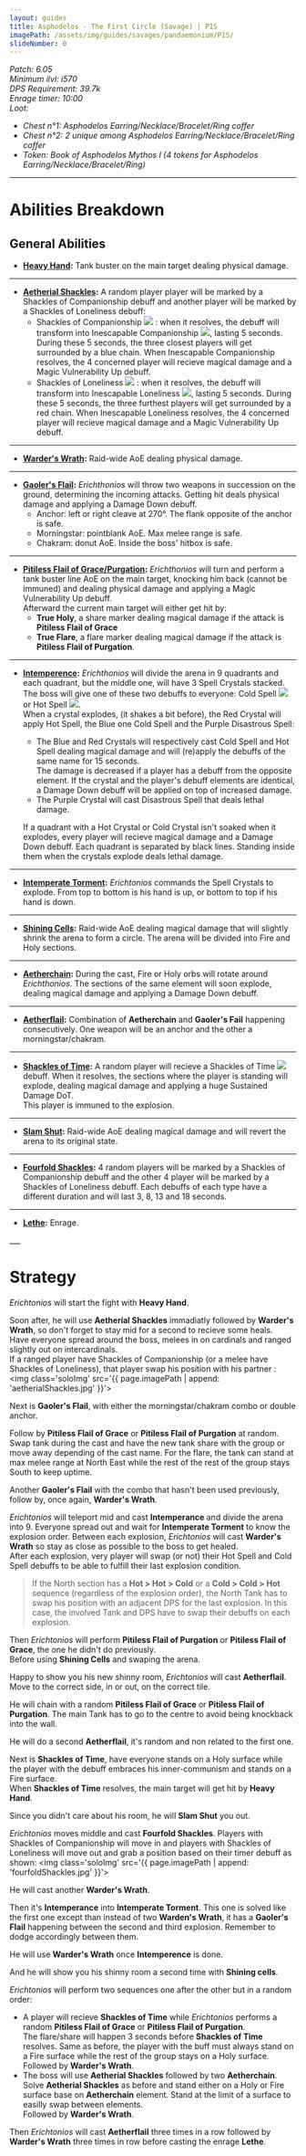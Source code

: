 ```yaml
---
layout: guides
title: Asphodelos - The First Circle (Savage) | P1S
imagePath: /assets/img/guides/savages/pandaemonium/P1S/
slideNumber: 0
---
```


*Patch: 6.05  
Minimum ilvl: i570  
DPS Requirement: 39.7k  
Enrage timer: 10:00  
Loot:*

+ *Chest n°1: Asphodelos Earring/Necklace/Bracelet/Ring coffer*
+ *Chest n°2: 2 unique among Asphodelos Earring/Necklace/Bracelet/Ring coffer*
+ *Token: Book of Asphodelos Mythos I (4 tokens for Asphodelos Earring/Necklace/Bracelet/Ring)*

___

<h1><a id='AbilitiesBreakdown'>Abilities Breakdown</a></h1>

<div class='guideSection' markdown='1'>
<h2><a id='ABGeneralAbilities'>General Abilities</a></h2>

+ **<ins>Heavy Hand</ins>:**
Tank buster on the main target dealing <span class='phys'>physical damage</span>.

___

+ **<ins>Aetherial Shackles</ins>:**
A random player player will be marked by a <span class='speDebuff'>Shackles of Companionship</span> debuff and another player will be marked by a <span class='speDebuff'> Shackles of Loneliness</span> debuff:  
  + <span class='speDebuff'>Shackles of Companionship</span> <img class='iconImg' src='{{ site.data.iconList.P1S.ShacklesOfCompanionship }}'> : when it resolves, the debuff will transform into <span class='speDebuff'>Inescapable Companionship</span> <img class='iconImg' src='{{ site.data.iconList.P1S.InescapableCompanionship }}'>, lasting 5 seconds. During these 5 seconds, the three closest players will get surrounded by a blue chain. When <span class='speDebuff'>Inescapable Companionship</span> resolves, the 4 concerned player will recieve <span class='magic'>magical damage</span> and a <span class='debuff'>Magic Vulnerability Up</span> debuff.  
  + <span class='speDebuff'> Shackles of Loneliness</span> <img class='iconImg' src='{{ site.data.iconList.P1S.ShacklesOfLoneliness }}'> : when it resolves, the debuff will transform into <span class='speDebuff'>Inescapable Loneliness</span> <img class='iconImg' src='{{ site.data.iconList.P1S.InescapableLoneliness }}'>, lasting 5 seconds. During these 5 seconds, the three furthest players will get surrounded by a red chain. When <span class='speDebuff'>Inescapable Loneliness</span> resolves, the 4 concerned player will recieve <span class='magic'>magical damage</span> and a <span class='debuff'>Magic Vulnerability Up</span> debuff.

___

+ **<ins>Warder's Wrath</ins>:**
Raid-wide AoE dealing <span class='phys'>physical damage</span>.

___

+ **<ins>Gaoler's Flail</ins>:**
*Erichthonios* will throw two weapons in succession on the ground, determining the incoming attacks. Getting hit deals <span class='phys'>physical damage</span> and applying a <span class='debuff'>Damage Down</span> debuff.
  + Anchor: left or right cleave at 270°. The flank opposite of the anchor is safe.  
  + Morningstar: pointblank AoE. Max melee range is safe.  
  + Chakram: donut AoE. Inside the boss' hitbox is safe.

___

+ **<ins>Pitiless Flail of Grace/Purgation</ins>:**
*Erichthonios* will turn and perform a tank buster line AoE on the main target, knocking him back (cannot be immuned) and dealing <span class='phys'>physical damage</span> and applying a <span class='debuff'>Magic Vulnerability Up</span> debuff.  
Afterward the current main target will either get hit by:
  + **True Holy**, a share marker dealing <span class='magic'>magical damage</span> if the attack is **Pitiless Flail of Grace**
  + **True Flare**, a flare marker dealing <span class='magic'>magical damage</span> if the attack is **Pitiless Flail of Purgation**.

___

+ **<ins>Intemperence</ins>:**
*Erichthonios* will divide the arena in 9 quadrants and each quadrant, but the middle one, will have 3 Spell Crystals stacked. The boss will give one of these two debuffs to everyone: <span class='speDebuff'>Cold Spell</span> <img class='iconImg' src='{{ site.data.iconList.P1S.ColdSpell }}'> or <span class='speDebuff'>Hot Spell</span> <img class='iconImg' src='{{ site.data.iconList.P1S.HotSpell }}'>.  
When a crystal explodes, (it shakes a bit before), the Red Crystal will apply <span class='speDebuff'>Hot Spell</span>, the Blue one <span class='speDebuff'>Cold Spell</span> and the Purple <span class='speDebuff'>Disastrous Spell</span>:

  + The Blue and Red Crystals will respectively cast <span class='speDebuff'>Cold Spell</span> and <span class='speDebuff'>Hot Spell</span> dealing <span class='magic'>magical damage</span> and will (re)apply the debuffs of the same name for 15 seconds.  
  The damage is decreased if a player has a debuff from the opposite element. If the crystal and the player's debuff elements are identical, a <span class='debuff'>Damage Down</span> debuff will be applied on top of increased damage.
  + The Purple Crystal will cast <span class='speDebuff'>Disastrous Spell</span> that deals lethal damage.

  If a quadrant with a Hot Crystal or Cold Crystal isn't soaked when it explodes, every player will recieve <span class='magic'>magical damage</span> and a <span class='debuff'>Damage Down</span> debuff.
  Each quadrant is separated by black lines. Standing inside them when the crystals explode deals lethal damage.

___

+ **<ins>Intemperate Torment</ins>:**
*Erichtonios* commands the Spell Crystals to explode. From top to bottom is his hand is up, or bottom to top if his hand is down.

___

+ **<ins>Shining Cells</ins>:**
Raid-wide AoE dealing <span class='magic'>magical damage</span> that will slightly shrink the arena to form a circle. The arena will be divided into Fire and Holy sections.

___

+ **<ins>Aetherchain</ins>:**
During the cast, Fire or Holy orbs will rotate around *Erichthonios*. The sections of the same element will soon explode, dealing <span class='magic'>magical damage</span> and applying a <span class='debuff'>Damage Down</span> debuff.

___

+ **<ins>Aetherflail</ins>:**
Combination of **Aetherchain** and **Gaoler's Fail** happening consecutively. One weapon will be an anchor and the other a morningstar/chakram.

___

+ **<ins>Shackles of Time</ins>:**
A random player will recieve a <span class='speDebuff'>Shackles of Time</span> <img class='iconImg' src='{{ site.data.iconList.P1S.ShacklesOfTime }}'> debuff. When it resolves, the sections where the player is standing will explode, dealing <span class='magic'>magical damage</span> and applying a huge <span class='debuff'>Sustained Damage</span> DoT.  
This player is immuned to the explosion.

___

+ **<ins>Slam Shut</ins>:**
Raid-wide AoE dealing <span class='magic'>magical damage</span> and will revert the arena to its original state.

___

+ **<ins>Fourfold Shackles</ins>:**
4 random players  will be marked by a <span class='speDebuff'>Shackles of Companionship</span> debuff and the other 4 player will be marked by a <span class='speDebuff'>Shackles of Loneliness</span> debuff. Each debuffs of each type have a different duration and will last 3, 8, 13 and 18 seconds.

___

+ **<ins>Lethe</ins>:**
Enrage.

</div>
___
<h1><a id='Strategy'>Strategy</a></h1>

<div class='guideSection' markdown='1'>
<a id='SPhase1'></a>

*Erichtonios* will start the fight with **Heavy Hand**.

Soon after, he will use **Aetherial Shackles** immadiatly followed by **Warder's Wrath**, so don't forget to stay mid for a second to recieve some heals.  
Have everyone spread around the boss, melees in on cardinals and ranged slightly out on intercardinals.  
If a ranged player have <span class='speDebuff'>Shackles of Companionship</span> (or a melee have <span class='speDebuff'>Shackles of Loneliness</span>), that player swap his position with his partner :
<img class='soloImg' src='{{ page.imagePath | append: 'aetherialShackles.jpg' }}'>

Next is **Gaoler's Flail**, with either the morningstar/chakram combo or double anchor.

Follow by **Pitiless Flail of Grace** or **Pitiless Flail of Purgation** at random. Swap tank during the cast and have the new tank share with the group or move away depending of the cast name. For the flare, the tank can stand at max melee range at North East while the rest of the rest of the group stays South to keep uptime.

Another **Gaoler's Flail** with the combo that hasn't been used previously, follow by, once again, **Warder's Wrath**.

*Erichtonios* will teleport mid and cast **Intemperance** and divide the arena into 9. Everyone spread out and wait for **Intemperate Torment** to know the explosion order. Between each explosion, *Erichtonios* will cast **Warder's Wrath** so stay as close as possible to the boss to get healed.  
After each explosion, very player will swap (or not) their <span class='speDebuff'>Hot Spell</span> and <span class='speDebuff'>Cold Spell</span> debuffs to be able to fulfill their last explosion condition.  
> If the North section has a **Hot > Hot > Cold** or a **Cold > Cold > Hot** sequence (regardless of the explosion order), the North Tank has to swap his position with an adjacent DPS for the last explosion. In this case, the involved Tank and DPS have to swap their debuffs on each explosion.

Then *Erichtonios* will perform **Pitiless Flail of Purgation** or **Pitiless Flail of Grace**, the one he didn't do previously.  
Before using **Shining Cells** and swaping the arena.

</div>

<div class='guideSection' markdown='1'>
<a id='SPhase2'></a>

Happy to show you his new shinny room, *Erichtonios* will cast **Aetherflail**. Move to the correct side, in or out, on the correct tile.  

He will chain with a random **Pitiless Flail of Grace** or **Pitiless Flail of Purgation**. The main Tank has to go to the centre to avoid being knockback into the wall.

He will do a second **Aetherflail**, it's random and non related to the first one.

Next is **Shackles of Time**, have everyone stands on a Holy surface while the player with the debuff embraces his inner-communism and stands on a Fire surface.  
When **Shackles of Time** resolves, the main target will get hit by **Heavy Hand**.

Since you didn't care about his room, he will **Slam Shut** you out.

*Erichtonios* moves middle and cast **Fourfold Shackles**. Players with <span class='speDebuff'>Shackles of Companionship</span> will move in and players with <span class='speDebuff'>Shackles of Loneliness</span> will move out and grab a position based on their timer debuff as shown:
<img class='soloImg' src='{{ page.imagePath | append: 'fourfoldShackles.jpg' }}'>

He will cast another **Warder's Wrath**.

Then it's **Intemperance** into **Intemperate Torment**. This one is solved like the first one except than instead of two **Warden's Wrath**, it has a **Gaoler's Flail** happening between the second and third explosion. Remember to dodge accordingly between them.

He will use **Warder's Wrath** once **Intemperence** is done.

And he will show you his shinny room a second time with **Shining cells**.
</div>

<div class='guideSection' markdown='1'>
<a id='SPhase3'></a>

*Erichtonios* will perform two sequences one after the other but in a random order:

+ A player will recieve **Shackles of Time** while *Erichtonios* performs a random **Pitiless Flail of Grace** or **Pitiless Flail of Purgation**.  
The flare/share will happen 3 seconds before **Shackles of Time** resolves. Same as before, the player with the buff must always stand on a Fire surface while the rest of the group stays on a Holy surface.  
  Followed by **Warder's Wrath**.
+ The boss will use **Aetherial Shackles** followed by two **Aetherchain**. Solve **Aetherial Shackles** as before and stand either on a Holy or Fire surface base on **Aetherchain** element. Stand at the limit of a surface to easilly swap  between elements.  
  Followed by **Warder's Wrath**.

Then *Erichtonios* will cast **Aetherflail** three times in a row followed by **Warder's Wrath** three times in row before casting the enrage **Lethe**.

</div>
